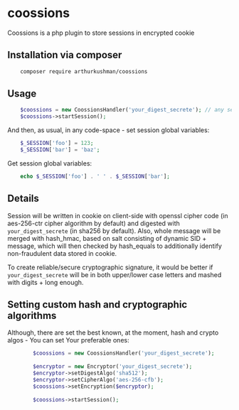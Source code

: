 # coossions
Coossions is a php plugin to store sessions in encrypted cookie

## Installation via composer

```zsh
    composer require arthurkushman/coossions
```

## Usage

```php
    $coossions = new CoossionsHandler('your_digest_secrete'); // any secret word
    $coossions->startSession();    
```

And then, as usual, in any code-space - set session global variables: 

```php
    $_SESSION['foo'] = 123;
    $_SESSION['bar'] = 'baz';    
```

Get session global variables:

```php
    echo $_SESSION['foo'] . ' ' . $_SESSION['bar'];    
```

## Details 
 
Session will be written in cookie on client-side with openssl cipher code (in aes-256-ctr cipher algorithm by default) 
and digested with `your_digest_secrete` (in sha256 by default). 
Also, whole message will be merged with hash_hmac, based on salt consisting of dynamic SID + message, 
which will then checked by hash_equals to additionally identify non-fraudulent data stored in cookie.

To create reliable/secure cryptographic signature, it would be better if `your_digest_secrete` will be in both upper/lower case letters and mashed with digits + long enough.  

## Setting custom hash and cryptographic algorithms

Although, there are set the best known, at the moment, hash and crypto algos - You can set Your preferable ones:

```php
        $coossions = new CoossionsHandler('your_digest_secrete');
        
        $encryptor = new Encryptor('your_digest_secrete');
        $encryptor->setDigestAlgo('sha512');
        $encryptor->setCipherAlgo('aes-256-cfb');
        $coossions->setEncryption($encryptor);
        
        $coossions->startSession();        
```
